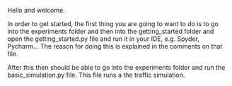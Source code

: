 Hello and welcome. 

In order to get started, the first thing you are going to want to do is to go into the experiments folder and 
then into the getting_started folder and open the getting_started.py file and run it in your IDE, e.g. Spyder, Pycharm... 
The reason for doing this is explained in the comments on that file.  

After this then should be able to go into the experiments folder and run the basic_simulation.py file. This file runs a 
the traffic simulation.  
